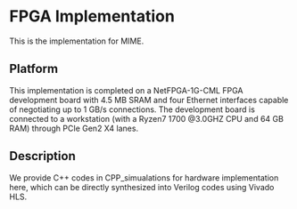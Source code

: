 # FPGA Implementation

This is the implementation for MIME.

## Platform

This implementation is completed on a NetFPGA-1G-CML FPGA development board with 4.5 MB SRAM and four Ethernet interfaces capable of negotiating up to 1 GB/s connections. The development board is connected to a workstation (with a Ryzen7 1700 @3.0GHZ CPU and 64 GB RAM) through PCIe Gen2 X4 lanes. 

## Description
We provide C++ codes in CPP_simualations for hardware implementation here, which can be directly synthesized into Verilog codes using Vivado HLS.
